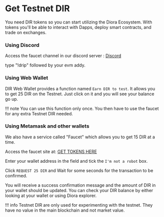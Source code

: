 # Get Testnet DIR 
You need DIR tokens so you can start utilizing the Diora Ecosystem. With tokens you'll be able to interact with Dapps, deploy smart contracts, and trade on exchanges.

### Using Discord

Access the faucet channel in our discord server : [Discord](https://discord.gg/2bVwpwF9aq)

type "!drip" followed by your evm addy.

### Using Web Wallet

DIR Web Wallet provides a function named `Earn DIR to test`. It allows you to get 25 DIR on the Testnet.
Just click on it and you will see your balance go up.

!!! note
    You can use this function only once. You then have to use the faucet for any extra Testnet DIR needed.

### Using Metamask and other wallets

We also have a service called "Faucet" which allows you to get 15 DIR at a time.

Access the faucet site at: [GET TOKENS HERE](https://diorafaucet.netlify.app)

Enter your wallet address in the field and tick the `I'm not a robot` box.

Click `REQUEST 25 DIR` and Wait for some seconds for the transaction to be confirmed.

You will receive a success confirmation message and the amount of DIR in your wallet should be updated. You can check your DIR balance by either looking at your wallet or using Diora explorer.

!!! info
    Testnet DIR are only used for experimenting with the testnet.
    They have no value in the main blockchain and not market value.

